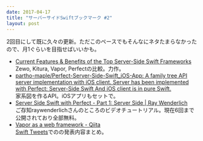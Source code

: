 ```yaml
---
date: 2017-04-17
title: "サーバーサイドSwiftブックマーク #2"
layout: post
---
```


2回目にして既に久々の更新。ただこのペースでもそんなにネタたまらなかったので、月1ぐらいを目指せばいいかも。

- [Current Features &amp; Benefits of the Top Server-Side Swift Frameworks](https://medium.com/@rymcol/current-features-benefits-of-the-top-server-side-swift-frameworks-b15b4f2d7bc3)  
Zewo, Kitura, Vapor, Perfectの比較。力作。
- [partho-maple/Perfect-Server-Side-Swift_iOS-App: A family tree API server implementation with iOS client. Server has been implemented with Perfect: Server-Side Swift And iOS client is in pure Swift.](https://github.com/partho-maple/Perfect-Server-Side-Swift_iOS-App)  
家系図を作るAPI。iOSアプリもセットで。
- [Server Side Swift with Perfect - Part 1: Server Side | Ray Wenderlich](https://videos.raywenderlich.com/courses/server-side-swift-with-perfect/lessons/1)  
ご存知raywenderlichさんのところのビデオチュートリアル。現在6回まで公開されており全部無料。
- [Vapor as a web framework - Qiita](http://qiita.com/rb-de0/items/c67957a930a593ba4734)  
[Swift Tweets](https://swift-tweets.github.io/)でのの発表内容まとめ。
